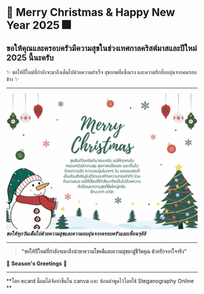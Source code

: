 # 🎄 Merry Christmas & Happy New Year 2025 🎆

## ขอให้คุณและครอบครัวมีความสุขในช่วงเทศกาลคริสต์มาสและปีใหม่ 2025 นี้นะครับ

✨ ขอให้ปีใหม่ที่กำลังจะมาถึงเต็มไปด้วยความสำเร็จ สุขภาพที่แข็งแรง และความรักที่อบอุ่นจากคนรอบข้าง ✨

---

![Christmas eCard](MyPhoto/download.png)  
_**ขอให้ทุกวันเต็มไปด้วยความสุขและความอบอุ่นจากครอบครัวและเพื่อนๆอิอิ**_

---

> **"ขอให้ปีใหม่ที่กำลังจะมาถึงนำพาความโชคดีและความสุขมาสู่ชีวิตคุณ ด้วยรักจากใจจริง"**  

🎁 **Season's Greetings** 🎁

---

**โดย ecard นี้ผมได้จัดทำขึ้นใน canva เเละ ซ้อนตำพูดไว้โดยใช้ Steganography Online **


